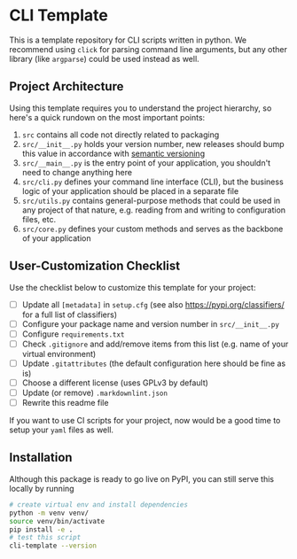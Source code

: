 # CLI Template

This is a template repository for CLI scripts written in python. We recommend
using `click` for parsing command line arguments, but any other library (like
`argparse`) could be used instead as well.

## Project Architecture

Using this template requires you to understand the project hierarchy, so here's
a quick rundown on the most important points:

1. `src` contains all code not directly related to packaging
2. `src/__init__.py` holds your version number, new releases should bump this value
   in accordance with [semantic versioning](https://semver.org/)
3. `src/__main__.py` is the entry point of your application, you shouldn't need
   to change anything here
4. `src/cli.py` defines your command line interface (CLI), but the business logic
   of your application should be placed in a separate file
5. `src/utils.py` contains general-purpose methods that could be used in any project
   of that nature, e.g. reading from and writing to configuration files, etc.
6. `src/core.py` defines your custom methods and serves as the backbone of your
   application

## User-Customization Checklist

Use the checklist below to customize this template for your project:

- [ ] Update all `[metadata]` in `setup.cfg` (see also <https://pypi.org/classifiers/>
      for a full list of classifiers)
- [ ] Configure your package name and version number in `src/__init__.py`
- [ ] Configure `requirements.txt`
- [ ] Check `.gitignore` and add/remove items from this list (e.g. name of your
      virtual environment)
- [ ] Update `.gitattributes` (the default configuration here should be fine as is)
- [ ] Choose a different license (uses GPLv3 by default)
- [ ] Update (or remove) `.markdownlint.json`
- [ ] Rewrite this readme file

If you want to use CI scripts for your project, now would be a good time to setup
your `yaml` files as well.

## Installation

Although this package is ready to go live on PyPI, you can still serve this locally
by running

```bash
# create virtual env and install dependencies
python -m venv venv/
source venv/bin/activate
pip install -e .
# test this script
cli-template --version
```
